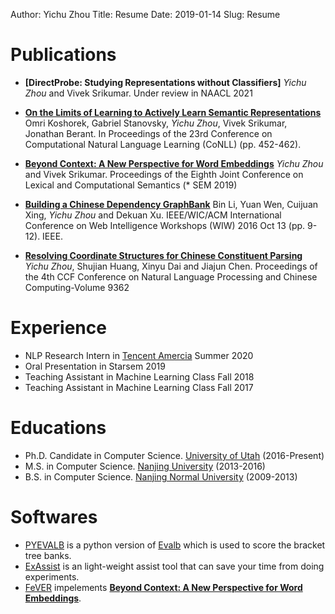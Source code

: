 Author: Yichu Zhou
Title: Resume
Date: 2019-01-14
Slug: Resume

# Publications

- **[DirectProbe: Studying Representations without Classifiers]**
    *Yichu Zhou* and Vivek Srikumar. Under review in NAACL 2021

- **[On the Limits of Learning to Actively Learn Semantic Representations][]**
 Omri Koshorek, Gabriel Stanovsky, *Yichu Zhou*, Vivek Srikumar, Jonathan Berant. In Proceedings of the 23rd Conference on Computational Natural Language Learning (CoNLL) (pp. 452-462).

- **[Beyond Context: A New Perspective for Word Embeddings][]** 
    *Yichu Zhou* and Vivek Srikumar.  Proceedings of the Eighth Joint Conference on Lexical and Computational Semantics (* SEM 2019)

- **[Building a Chinese Dependency GraphBank][]**
    Bin Li, Yuan Wen, Cuijuan Xing, *Yichu Zhou* and Dekuan Xu. IEEE/WIC/ACM International Conference on Web Intelligence Workshops (WIW) 2016 Oct 13 (pp. 9-12). IEEE.

- **[Resolving Coordinate Structures for Chinese Constituent Parsing]**
    *Yichu Zhou*, Shujian Huang, Xinyu Dai and Jiajun Chen. Proceedings of the 4th CCF Conference on Natural Language Processing and Chinese Computing-Volume 9362

# Experience

- NLP Research Intern in [Tencent Amercia][] Summer 2020
- Oral Presentation in Starsem 2019
- Teaching Assistant in Machine Learning Class Fall 2018
- Teaching Assistant in Machine Learning Class Fall 2017

# Educations

- Ph.D. Candidate in Computer Science. [University of Utah][] (2016-Present)
- M.S. in Computer Science. [Nanjing University][] (2013-2016)
- B.S. in Computer Science. [Nanjing Normal University][] (2009-2013)

# Softwares

- [PYEVALB][] is a python version of [Evalb][] which is used to score the bracket tree banks.
- [ExAssist][] is an light-weight assist tool that can save your time from doing experiments.
- [FeVER][] impelements **[Beyond Context: A New Perspective for Word Embeddings][]**.


[Beyond Context: A New Perspective for Word Embeddings]: https://www.aclweb.org/anthology/S19-1#page=38
[Building a Chinese Dependency GraphBank]: https://ieeexplore.ieee.org/abstract/document/7814465
[Resolving Coordinate Structures for Chinese Constituent Parsing]: http://tcci.ccf.org.cn/conference/2015/papers/195.pdf
[On the Limits of Learning to Actively Learn Semantic Representations]: https://www.aclweb.org/anthology/K19-1042/
[Tencent Amercia]: https://www.linkedin.com/company/tencent-america/
[University of Utah]: https://www.utah.edu/
[Nanjing University]: https://www.nju.edu.cn/
[Nanjing Normal University]: http://www.njnu.edu.cn/

[PYEVALB]: https://github.com/flyaway1217/PYEVALB
[ExAssist]: http://exassist.zhouyichu.com/en/latest/
[FeVER]: https://github.com/flyaway1217/FeVER
[Evalb]: https://nlp.cs.nyu.edu/evalb/

